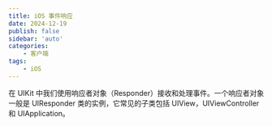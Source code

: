 ```yaml
---
title: iOS 事件响应
date: 2024-12-19
publish: false
sidebar: 'auto'
categories:
    - 客户端
tags:
    - iOS
---
```


在 UIKit 中我们使用响应者对象（Responder）接收和处理事件。一个响应者对象一般是 UIResponder 类的实例，它常见的子类包括 UIView，UIViewController 和 UIApplication。
